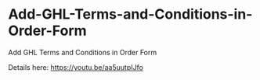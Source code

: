 # Add-GHL-Terms-and-Conditions-in-Order-Form
Add GHL Terms and Conditions in Order Form

Details here: 
https://youtu.be/aa5uutpIJfo
